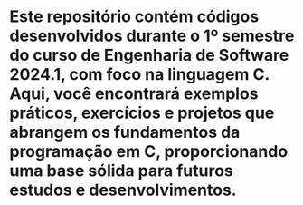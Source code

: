 <h1>Este repositório contém códigos desenvolvidos durante o 1º semestre do curso de Engenharia de Software 2024.1, com foco na linguagem C. Aqui, você encontrará exemplos práticos, exercícios e projetos que abrangem os fundamentos da programação em C, proporcionando uma base sólida para futuros estudos e desenvolvimentos.</h1>
